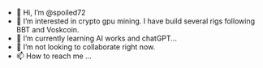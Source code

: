 - 👋 Hi, I’m @spoiled72
- 👀 I’m interested in crypto gpu mining. I have build several rigs following BBT and Voskcoin. 
- 🌱 I’m currently learning AI works and chatGPT...
- 💞️ I’m not looking to collaborate right now. 
- 📫 How to reach me ...

<!---
spoiled72/spoiled72 is a ✨ special ✨ repository because its `README.md` (this file) appears on your GitHub profile.
You can click the Preview link to take a look at your changes.
--->
